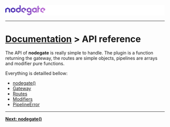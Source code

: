 ![nodegate](../images/logo-documentation.png)

---

# [Documentation](README.md) > API reference

The API of **nodegate** is really simple to handle. The plugin is a function returning the gateway,
the routes are simple objects, pipelines are arrays and modifier pure functions.

Everything is detailled bellow:

  - [nodegate()](api-reference-nodegate.md)
  - [Gateway](api-reference-gateway.md)
  - [Routes](api-reference-routes.md)
  - [Modifiers](api-reference-modifiers.md)
  - [PipelineError](api-reference-pipelinerror.md)

---

**[Next: nodegate()](api-reference-nodegate.md)**
